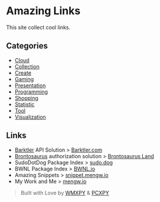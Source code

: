 # Amazing Links

This site collect cool links.

## Categories

-   [Cloud](./category/cloud.md)
-   [Collection](./category/collection.md)
-   [Create](./category/create.md)
-   [Gaming](./category/gaming.md)
-   [Presentation](./category/presentation.md)
-   [Programming](./category/programming.md)
-   [Shopping](./category/shopping.md)
-   [Statistic](./category/statistic.md)
-   [Tool](./category/tool.md)
-   [Visualization](./category/visualization.md)

## Links

-   [Barktler](https://github.com/Barktler) API Solution > [Barktler.com](//barktler.com)
-   [Brontosaurus](https://github.com/SudoDotDog/Brontosaurus) authorization solution > [Brontosaurus Land](https://brontosaurus.land)
-   SudoDotDog Package Index > [sudo.dog](https://sudo.dog)
-   BWNL Package Index > [BWNL.io](https://bwnl.io)
-   Amazing Snippets > [snippet.mengw.io](https://snippet.mengw.io)
-   My Work and Me > [mengw.io](https://mengw.io)

> Built with Love by [WMXPY](https://github.com/WMXPY) & [PCXPY](https://github.com/PCXPY)
